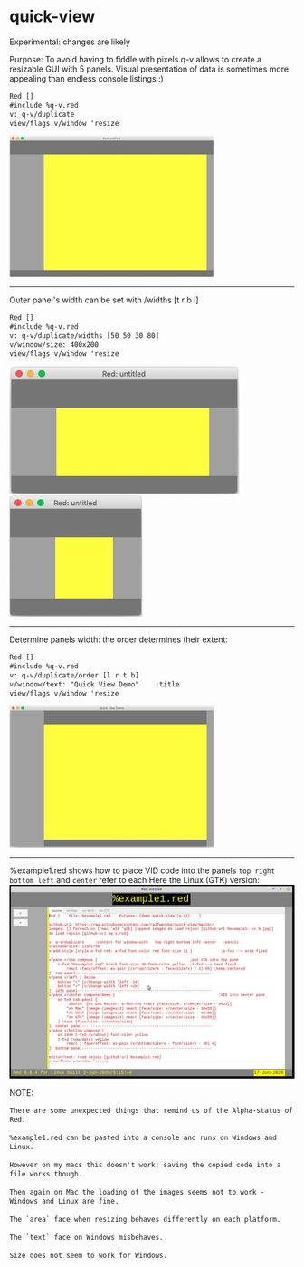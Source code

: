 # quick-view
 
Experimental: changes are likely

Purpose:
To avoid having to fiddle with pixels q-v allows to create a resizable GUI with 5 panels.
Visual presentation of data is sometimes more appealing than endless console listings :)
```
Red []
#include %q-v.red
v: q-v/duplicate
view/flags v/window 'resize
```
![alt default view](.view-default.jpg)
- - - -

Outer panel's width can be set with /widths [t r b l]
```
Red []
#include %q-v.red
v: q-v/duplicate/widths [50 50 30 80]
v/window/size: 400x200
view/flags v/window 'resize
```
![alt default view](.view-widths.jpg) ![alt default view](.view-resized.jpg)
- - - -

Determine panels width: the order determines their extent:
```
Red []
#include %q-v.red
v: q-v/duplicate/order [l r t b]
v/window/text: "Quick View Demo"    ;title
view/flags v/window 'resize
```
![alt default view](.view-order.jpg) 
- - - -

%example1.red shows how to place VID code into the panels
`top right bottom left` and `center` refer to each
Here the Linux (GTK) version:
![alt default view](example1-gtk.jpg) 


NOTE:
    
    There are some unexpected things that remind us of the Alpha-status of Red.
    
    %example1.red can be pasted into a console and runs on Windows and Linux.

    However on my macs this doesn't work: saving the copied code into a file works though.

    Then again on Mac the loading of the images seems not to work - Windows and Linux are fine.

    The `area` face when resizing behaves differently on each platform.

    The `text` face on Windows misbehaves.

    Size does not seem to work for Windows.